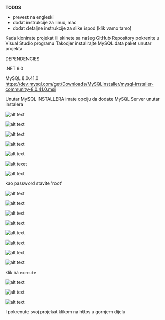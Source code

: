 **TODOS**
* prevest na engleski
* dodat instrukcije za linux, mac
* dodat detaljne instrukcije za slike ispod (klik vamo tamo)

Kada klonirate projekat ili skinete sa našeg GitHub Repository pokrenite u Visual Studio programu
Takodjer instalirajte MySQL.data paket unutar projekta

DEPENDENCIES

.NET 9.0

MySQL 8.0.41.0
https://dev.mysql.com/get/Downloads/MySQLInstaller/mysql-installer-community-8.0.41.0.msi

Unutar MySQL INSTALLERA imate opciju da dodate MySQL Server unutar instalera

![alt text](readme-images\image.png)

![alt text](readme-images\image-1.png)

![alt text](readme-images\image-2.png)

![alt text](readme-images\image-3.png)

![alt text](readme-images\image-4.png)

![alt texet](readme-images\image-5.png)

![alt text](readme-images\image-6.png)

kao password stavite 'root'

![alt text](readme-images\image-7.png)

![alt text](readme-images\image-8.png)

![alt text](readme-images\image-9.png)

![alt text](readme-images\image-10.png)

![alt text](readme-images\image-11.png)

![alt text](readme-images\image-12.png)

![alt text](readme-images\image-13.png)

![alt text](readme-images\image-14.png)

klik na `execute`

![alt text](readme-images\image-15.png)

![alt text](readme-images\image-16.png)

![alt text](readme-images\image-17.png)

I pokrenute svoj projekat klikom na https u gornjem dijelu